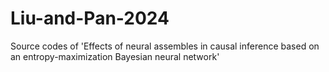 # Liu-and-Pan-2024
Source codes of 'Effects of neural assembles in causal inference based on an entropy-maximization Bayesian neural network'
